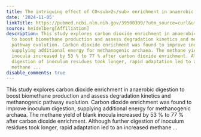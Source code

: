 ```yaml
---
title: The intriguing effect of CO<sub>2</sub> enrichment in anaerobic digestion
date: '2024-11-05'
linkTitle: https://pubmed.ncbi.nlm.nih.gov/39500399/?utm_source=curl&utm_medium=rss&utm_campaign=pubmed-2&utm_content=1FakS-2QOkCT8HsMOQP1bCRQ4YzyumYOmxmF0moLsQ3dFB1E9V&fc=20220326224207&ff=20241106184430&v=2.18.0.post9+e462414
source: heidelberg[Affiliation]
description: This study explores carbon dioxide enrichment in anaerobic digestion
  to boost biomethane production and assess degradation kinetics and methanogenic
  pathway evolution. Carbon dioxide enrichment was found to improve inoculum digestion,
  supplying additional energy for methanogenic archaea. The methane yield of blank
  inocula increased by 53 % to 77 % after carbon dioxide enrichment. Although further
  digestion of inoculum residues took longer, rapid adaptation led to an increased
  methane ...
disable_comments: true
---
```

This study explores carbon dioxide enrichment in anaerobic digestion to boost biomethane production and assess degradation kinetics and methanogenic pathway evolution. Carbon dioxide enrichment was found to improve inoculum digestion, supplying additional energy for methanogenic archaea. The methane yield of blank inocula increased by 53 % to 77 % after carbon dioxide enrichment. Although further digestion of inoculum residues took longer, rapid adaptation led to an increased methane ...